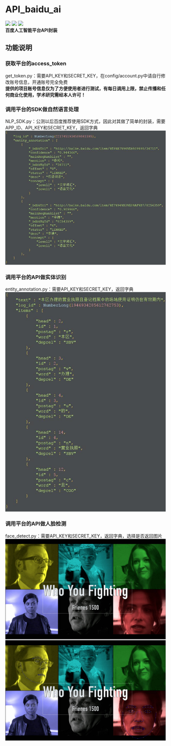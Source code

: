# API_baidu_ai
[![](https://img.shields.io/badge/Python-3.5-blue.svg)](https://www.python.org/)
[![](https://img.shields.io/badge/baidu--aip-2.1.0.0-brightgreen.svg)](https://pypi.python.org/pypi/baidu-aip/2.1.0.0)
[![](https://img.shields.io/badge/requests-2.18.4-brightgreen.svg)](https://pypi.python.org/pypi/requests/2.18.4)<br>
**百度人工智能平台API封装**

## 功能说明
### 获取平台的access_token
get_token.py：需要API_KEY和SECRET_KEY，在config/account.py中请自行修改账号信息，开通账号完全免费<br>
**提供的项目账号信息仅为了方便使用者进行测试，有每日调用上限，禁止传播和任何商业化使用，学术研究需经本人许可！**

### 调用平台的SDK做自然语言处理
NLP_SDK.py：公测以后百度推荐使用SDK方式，因此对其做了简单的封装，需要APP_ID、API_KEY和SECRET_KEY，返回字典<br>
![](https://github.com/renjunxiang/API_baidu_ai/blob/master/picture/entity_annotation.jpg)<br>

### 调用平台的API做实体识别
entity_annotation.py：需要API_KEY和SECRET_KEY，返回字典<br>
![](https://github.com/renjunxiang/API_baidu_ai/blob/master/picture/depParser.jpg)<br>

### 调用平台的API做人脸检测
face_detect.py：需要API_KEY和SECRET_KEY，返回字典，选择是否返回图片<br>
![](https://github.com/renjunxiang/API_baidu_ai/blob/master/picture/e2.jpg)<br>
![](https://github.com/renjunxiang/API_baidu_ai/blob/master/picture/r2.jpg)<br>





